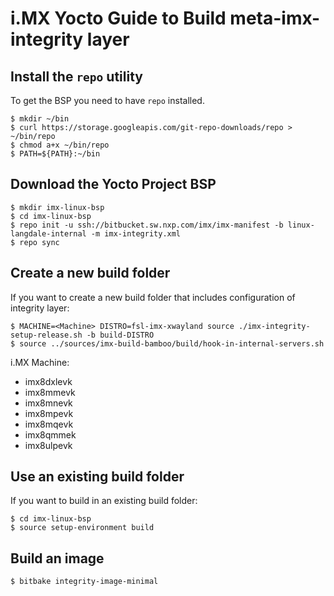 i.MX Yocto Guide to Build meta-imx-integrity layer
==================================================

Install the `repo` utility
--------------------------

To get the BSP you need to have `repo` installed.

```
$ mkdir ~/bin
$ curl https://storage.googleapis.com/git-repo-downloads/repo > ~/bin/repo
$ chmod a+x ~/bin/repo
$ PATH=${PATH}:~/bin
```

Download the Yocto Project BSP
------------------------------

```
$ mkdir imx-linux-bsp
$ cd imx-linux-bsp
$ repo init -u ssh://bitbucket.sw.nxp.com/imx/imx-manifest -b linux-langdale-internal -m imx-integrity.xml
$ repo sync
```

Create a new build folder
-------------------------


If you want to create a new build folder that includes configuration of
integrity layer:
```
$ MACHINE=<Machine> DISTRO=fsl-imx-xwayland source ./imx-integrity-setup-release.sh -b build-DISTRO
$ source ../sources/imx-build-bamboo/build/hook-in-internal-servers.sh
```
i.MX Machine:
- imx8dxlevk
- imx8mmevk
- imx8mnevk
- imx8mpevk
- imx8mqevk
- imx8qmmek
- imx8ulpevk

Use an existing build folder
----------------------------

If you want to build in an existing build folder:

```
$ cd imx-linux-bsp
$ source setup-environment build
```

Build an image
--------------

```
$ bitbake integrity-image-minimal
```
